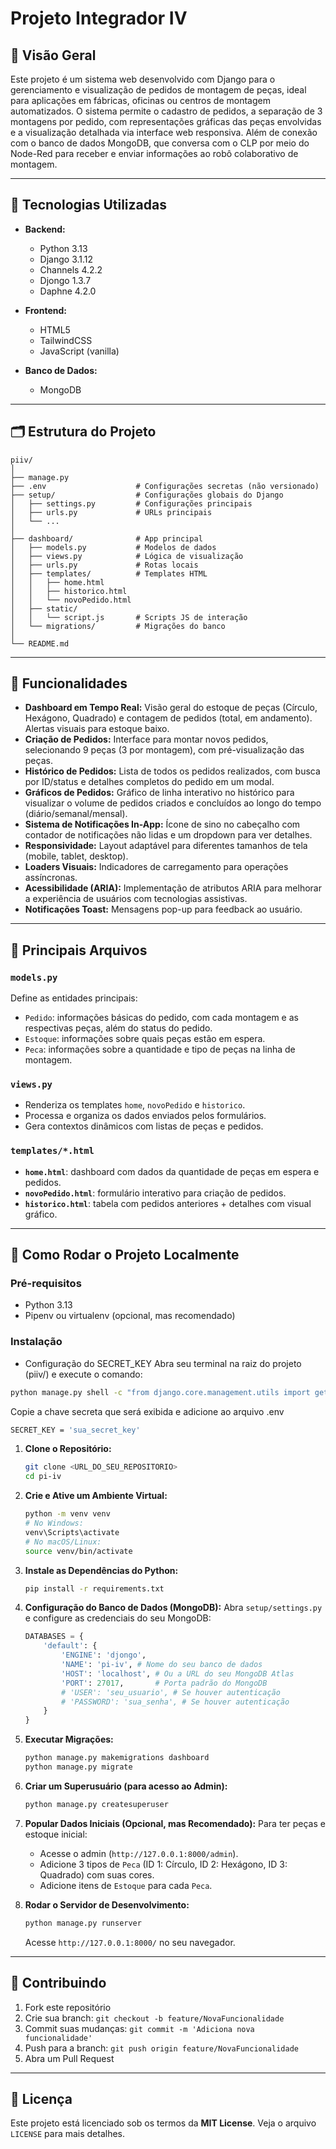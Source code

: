 # Projeto Integrador IV

## 📌 Visão Geral

Este projeto é um sistema web desenvolvido com Django para o gerenciamento e visualização de pedidos de montagem de peças, ideal para aplicações em fábricas, oficinas ou centros de montagem automatizados. O sistema permite o cadastro de pedidos, a separação de 3 montagens por pedido, com representações gráficas das peças envolvidas e a visualização detalhada via interface web responsiva. Além de conexão com o banco de dados MongoDB, que conversa com o CLP por meio do Node-Red para receber e enviar informações ao robô colaborativo de montagem. 

---

## 🧰 Tecnologias Utilizadas

- **Backend:**
  - Python 3.13
  - Django 3.1.12
  - Channels 4.2.2
  - Djongo 1.3.7
  - Daphne 4.2.0

- **Frontend:**
  - HTML5
  - TailwindCSS
  - JavaScript (vanilla)

- **Banco de Dados:**
  - MongoDB

---

## 🗂 Estrutura do Projeto

```
piiv/
│
├── manage.py
├── .env                    # Configurações secretas (não versionado)
├── setup/                  # Configurações globais do Django
│   ├── settings.py         # Configurações principais
│   ├── urls.py             # URLs principais
│   └── ...
│
├── dashboard/              # App principal
│   ├── models.py           # Modelos de dados
│   ├── views.py            # Lógica de visualização
│   ├── urls.py             # Rotas locais
│   ├── templates/          # Templates HTML
│   │   ├── home.html
│   │   ├── historico.html
│   │   └── novoPedido.html
│   ├── static/
│   │   └── script.js       # Scripts JS de interação
│   └── migrations/         # Migrações do banco
│
└── README.md               
```

---

## 🚀 Funcionalidades

- **Dashboard em Tempo Real:** Visão geral do estoque de peças (Círculo, Hexágono, Quadrado) e contagem de pedidos (total, em andamento). Alertas visuais para estoque baixo.
- **Criação de Pedidos:** Interface para montar novos pedidos, selecionando 9 peças (3 por montagem), com pré-visualização das peças.
- **Histórico de Pedidos:** Lista de todos os pedidos realizados, com busca por ID/status e detalhes completos do pedido em um modal.
- **Gráficos de Pedidos:** Gráfico de linha interativo no histórico para visualizar o volume de pedidos criados e concluídos ao longo do tempo (diário/semanal/mensal).
- **Sistema de Notificações In-App:** Ícone de sino no cabeçalho com contador de notificações não lidas e um dropdown para ver detalhes.
- **Responsividade:** Layout adaptável para diferentes tamanhos de tela (mobile, tablet, desktop).
- **Loaders Visuais:** Indicadores de carregamento para operações assíncronas.
- **Acessibilidade (ARIA):** Implementação de atributos ARIA para melhorar a experiência de usuários com tecnologias assistivas.
- **Notificações Toast:** Mensagens pop-up para feedback ao usuário.

---

## 📄 Principais Arquivos

### `models.py`
Define as entidades principais:
- `Pedido`: informações básicas do pedido, com cada montagem e as respectivas peças, além do status do pedido.
- `Estoque`: informações sobre quais peças estão em espera.
- `Peca`: informações sobre a quantidade e tipo de peças na linha de montagem.

### `views.py`
- Renderiza os templates `home`, `novoPedido` e `historico`.
- Processa e organiza os dados enviados pelos formulários.
- Gera contextos dinâmicos com listas de peças e pedidos.

### `templates/*.html`
- **`home.html`**: dashboard com dados da quantidade de peças em espera e pedidos.
- **`novoPedido.html`**: formulário interativo para criação de pedidos.
- **`historico.html`**: tabela com pedidos anteriores + detalhes com visual gráfico.

---

## 🧪 Como Rodar o Projeto Localmente

### Pré-requisitos

- Python 3.13
- Pipenv ou virtualenv (opcional, mas recomendado)

### Instalação
- Configuração do SECRET_KEY
Abra seu terminal na raiz do projeto (piiv/) e execute o comando:
```bash
python manage.py shell -c "from django.core.management.utils import get_random_secret_key; print(get_random_secret_key())"
```

Copie a chave secreta que será exibida e adicione ao arquivo .env
```bash
SECRET_KEY = 'sua_secret_key'
```

1.  **Clone o Repositório:**
    ```bash
    git clone <URL_DO_SEU_REPOSITORIO>
    cd pi-iv
    ```
2.  **Crie e Ative um Ambiente Virtual:**
    ```bash
    python -m venv venv
    # No Windows:
    venv\Scripts\activate
    # No macOS/Linux:
    source venv/bin/activate
    ```
3.  **Instale as Dependências do Python:**
    ```bash
    pip install -r requirements.txt
    ```
4.  **Configuração do Banco de Dados (MongoDB):**
    Abra `setup/settings.py` e configure as credenciais do seu MongoDB:
    ```python
    DATABASES = {
        'default': {
            'ENGINE': 'djongo',
            'NAME': 'pi-iv', # Nome do seu banco de dados
            'HOST': 'localhost', # Ou a URL do seu MongoDB Atlas
            'PORT': 27017,       # Porta padrão do MongoDB
            # 'USER': 'seu_usuario', # Se houver autenticação
            # 'PASSWORD': 'sua_senha', # Se houver autenticação
        }
    }
    ```
5.  **Executar Migrações:**
    ```bash
    python manage.py makemigrations dashboard
    python manage.py migrate
    ```
6.  **Criar um Superusuário (para acesso ao Admin):**
    ```bash
    python manage.py createsuperuser
    ```
7.  **Popular Dados Iniciais (Opcional, mas Recomendado):**
    Para ter peças e estoque inicial:
    - Acesse o admin (`http://127.0.0.1:8000/admin`).
    - Adicione 3 tipos de `Peca` (ID 1: Círculo, ID 2: Hexágono, ID 3: Quadrado) com suas cores.
    - Adicione itens de `Estoque` para cada `Peca`.

8.  **Rodar o Servidor de Desenvolvimento:**
    ```bash
    python manage.py runserver
    ```
    Acesse `http://127.0.0.1:8000/` no seu navegador.

---

## 🤝 Contribuindo

1. Fork este repositório
2. Crie sua branch: `git checkout -b feature/NovaFuncionalidade`
3. Commit suas mudanças: `git commit -m 'Adiciona nova funcionalidade'`
4. Push para a branch: `git push origin feature/NovaFuncionalidade`
5. Abra um Pull Request

---

## 🧾 Licença

Este projeto está licenciado sob os termos da **MIT License**. Veja o arquivo `LICENSE` para mais detalhes.
